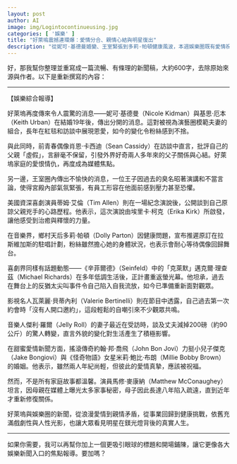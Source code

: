 ```yaml
---
layout: post
author: AI
image: img/Logintocontinueusing.jpg
categories: [ '娛樂' ]
title: "好萊塢震撼連環爆：愛情分合、親情心結與明星復出"  
description: "從妮可·基德曼婚變、王室緊張到多莉·帕頓健康風波，本週娛樂圈既有愛情祝福也有家庭裂痕，更有昔日爭議明星重返螢光幕，戲劇性滿點。"  "
---
```

好，那我幫你整理並重寫成一篇流暢、有條理的新聞稿，大約600字，去除原始來源與作者。以下是重新撰寫的內容：  

---

【娛樂綜合報導】  

好萊塢再度傳來令人震驚的消息——妮可·基德曼（Nicole Kidman）與基思·厄本（Keith Urban）在結婚19年後，傳出分開的消息。這對被視為演藝圈模範夫妻的組合，長年在紅毯和訪談中展現恩愛，如今的變化令粉絲感到不捨。  

與此同時，前青春偶像肖恩·卡西迪（Sean Cassidy）在訪談中直言，批評自己的父親「虛假」，言辭毫不保留，引發外界好奇兩人多年來的父子關係與心結。好萊塢家庭的愛恨情仇，再度成為媒體焦點。  

另一邊，王室圈內傳出不愉快的消息，一位王子因過去的臭名昭著演講和不當言論，使得宮殿內部氣氛緊張，有員工形容在他面前感到壓力甚至恐懼。  

美國資深喜劇演員蒂姆·艾倫（Tim Allen）則在一場紀念演說後，公開談到自己原諒父親兇手的心路歷程。他表示，這次演說由埃里卡·柯克（Erika Kirk）所啟發，讓他感受到治癒與釋懷的力量。  

在音樂界，鄉村天后多莉·帕頓（Dolly Parton）因健康問題，宣布推遲原訂在拉斯維加斯的駐唱計劃，粉絲雖然擔心她的身體狀況，也表示會耐心等待偶像回歸舞台。  

喜劇界同樣有話題動態——《辛菲爾德》（Seinfeld）中的「克萊默」邁克爾·理查茲（Michael Richards）在多年低調生活後，正計畫重返螢光幕。他坦承，過去在舞台上的反猶太尖叫事件令自己陷入自我流放，如今已準備重新面對觀眾。  

影視名人瓦萊麗·貝蒂內利（Valerie Bertinelli）則在節目中透露，自己過去第一次約會時「沒有人開口邀約」，這段輕鬆的自嘲引來不少觀眾共鳴。  

音樂人傑利·羅爾（Jelly Roll）的妻子最近在受訪時，談及丈夫減掉200磅（約90公斤）的驚人轉變，直言外貌的變化對生活產生了積極影響。  

在甜蜜愛情新聞方面，搖滾傳奇約翰·邦·喬飛（John Bon Jovi）力挺小兒子傑克（Jake Bongiovi）與《怪奇物語》女星米莉·鮑比·布朗（Millie Bobby Brown）的婚姻。他表示，雖然兩人年紀尚輕，但彼此的愛情真摯，應該被祝福。  

然而，不是所有家庭故事都溫馨。演員馬修·麥康納（Matthew McConaughey）坦言，因母親在媒體上曝光太多家事秘密，母子因此長達八年陷入疏遠，直到近年才重新修復關係。  

好萊塢與娛樂圈的新聞，從浪漫愛情到親情矛盾，從事業回歸到健康挑戰，依舊充滿戲劇性與人性光影，也讓大眾看見明星在鎂光燈背後的真實人生。  

---

如果你需要，我可以再幫你加上一個更吸引眼球的標題和開場鋪陳，讓它更像各大娛樂新聞入口的焦點報導。要加嗎？